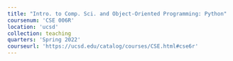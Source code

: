 ```yaml
---
title: "Intro. to Comp. Sci. and Object-Oriented Programming: Python"
coursenum: 'CSE 006R'
location: 'ucsd'
collection: teaching
quarters: 'Spring 2022'
courseurl: 'https://ucsd.edu/catalog/courses/CSE.html#cse6r'
---
```

